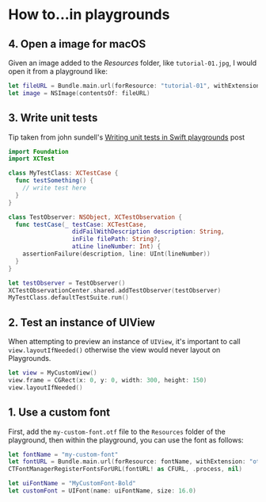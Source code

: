# How to...in playgrounds

## 4. Open a image for macOS

Given an image added to the _Resources_ folder, like `tutorial-01.jpg`, I would open it from a playground like:

```swift
let fileURL = Bundle.main.url(forResource: "tutorial-01", withExtension: "jpg")!
let image = NSImage(contentsOf: fileURL)
```

## 3. Write unit tests

Tip taken from john sundell's [Writing unit tests in Swift playgrounds][john-testing-playground] post

```swift
import Foundation
import XCTest

class MyTestClass: XCTestCase {
  func testSomething() {
    // write test here
  }
}

class TestObserver: NSObject, XCTestObservation {
  func testCase(_ testCase: XCTestCase,
                  didFailWithDescription description: String,
                  inFile filePath: String?,
                  atLine lineNumber: Int) {
    assertionFailure(description, line: UInt(lineNumber))
  }
}

let testObserver = TestObserver()
XCTestObservationCenter.shared.addTestObserver(testObserver)
MyTestClass.defaultTestSuite.run()
```

## 2. Test an instance of UIView

When attempting to preview an instance of `UIView`, it's important to call `view.layoutIfNeeded()` otherwise the view would never layout on Playgrounds.

```swift
let view = MyCustomView()
view.frame = CGRect(x: 0, y: 0, width: 300, height: 150)
view.layoutIfNeeded()
```

## 1. Use a custom font

First, add the `my-custom-font.otf` file to the `Resources` folder of the playground, then within the playground, you can use the font as follows:

```swift
let fontName = "my-custom-font"
let fontURL = Bundle.main.url(forResource: fontName, withExtension: "otf")
CTFontManagerRegisterFontsForURL(fontURL! as CFURL, .process, nil)

let uiFontName = "MyCustomFont-Bold"
let customFont = UIFont(name: uiFontName, size: 16.0)
```

[john-testing-playground]: https://www.swiftbysundell.com/posts/writing-unit-tests-in-a-swift-playground
